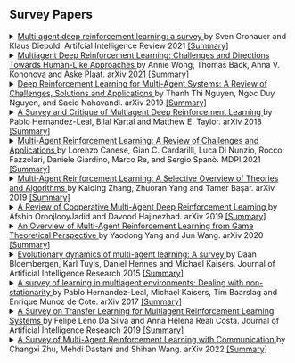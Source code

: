 ## Survey Papers
<details> <summary> <a href="https://link.springer.com/content/pdf/10.1007/s10462-021-09996-w.pdf"> Multi‑agent deep reinforcement learning: a survey </a>by Sven Gronauer and Klaus Diepold. Artifcial Intelligence Review 2021 <a href="https://www.Summary.so/instadeep/Multiagent-Learning-Basics-Challenges-and-Prospect-21cb7b4294b84a4188cafd184a3deed8"> [Summary] </a> </summary>  The advances in reinforcement learning have recorded sublime success in various domains. Although the multi-agent domain has been overshadowed by its single-agent counterpart during this progress, multi-agent reinforcement learning gains rapid traction, and the latest accomplishments address problems with real-world complexity. This article provides an overview of the current developments in the feld of multi-agent deep reinforcement learning. We focus primarily on literature from recent years that combines deep reinforcement learning methods with a multi-agent scenario. To survey the works that constitute the contemporary landscape, the main contents are divided into three parts. First, we analyze the structure of training schemes that are applied to train multiple agents. Second, we consider the emergent patterns of agent behavior in cooperative, competitive and mixed scenarios. Third, we systematically enumerate challenges that exclusively arise in the multi-agent domain and review methods that are leveraged to cope with these challenges. To conclude this survey, we discuss advances, identify trends, and outline possible directions for future work in this research area.</details>

<details> <summary> <a href="https://www.researchgate.net/publication/353060371_Multiagent_Deep_Reinforcement_Learning_Challenges_and_Directions_Towards_Human-Like_Approaches"> Multiagent Deep Reinforcement Learning: Challenges and Directions Towards Human-Like Approaches </a>by Annie Wong, Thomas Bäck, Anna V. Kononova and Aske Plaat. arXiv 2021 <a href="https://www.Summary.so/instadeep/Multiagent-Learning-Basics-Challenges-and-Prospect-21cb7b4294b84a4188cafd184a3deed8"> [Summary] </a> </summary>  This paper surveys the field of multiagent deep reinforcement learning. The combination of deep neural networks with reinforcement learning has gained increased traction in recent years and is slowly shifting the focus from single-agent to multiagent environments. Dealing with multiple agents is inherently more complex as (a) the future rewards depend on multiple players’ joint actions and (b) the computational complexity of functions increases. We present the most common multiagent problem representations and their main challenges, and identify five research areas that address one or more of these challenges: centralised training and decentralised execution, opponent modelling, communication, efficient coordination, and reward shaping. We find that many computational studies rely on unrealistic assumptions or are not generalisable to other settings; they struggle to overcome the curse of dimensionality or nonstationarity. Approaches from psychology and sociology capture promising relevant behaviours such as communication and coordination. We suggest that, for multiagent reinforcement learning to be successful, future research addresses these challenges with an interdisciplinary approach to open up new possibilities for more human-oriented solutions in multiagent reinforcement learning. </details>

<details> <summary> <a href="https://arxiv.org/pdf/1812.11794.pdf"> Deep Reinforcement Learning for Multi-Agent Systems: A Review of Challenges, Solutions and Applications </a>by Thanh Thi Nguyen, Ngoc Duy Nguyen, and Saeid Nahavandi. arXiv 2019 <a href="https://www.Summary.so/instadeep/Multiagent-Learning-Basics-Challenges-and-Prospect-21cb7b4294b84a4188cafd184a3deed8"> [Summary] </a> </summary>  Reinforcement learning (RL) algorithms have been around for decades and employed to solve various sequential decision-making problems. These algorithms however have faced great challenges when dealing with high-dimensional environments. The recent development of deep learning has enabled RL methods to drive optimal policies for sophisticated and capable agents, which can perform efficiently in these challenging environments. This paper addresses an important aspect of deep RL related to situations that require multiple agents to communicate and cooperate to solve complex tasks. A survey of different approaches to problems related to multi-agent deep RL (MADRL) is presented, including non-stationarity, partial observability, continuous state and action spaces, multi-agent training schemes, multi-agent transfer learning. The merits and demerits of the reviewed methods will be analyzed and discussed, with their corresponding applications explored. It is envisaged that this review provides insights about various MADRL methods and can lead to future development of more robust and highly useful multi-agent learning methods for solving real-world problems. </details>

<details> <summary> <a href="https://arxiv.org/abs/1810.05587"> A Survey and Critique of Multiagent Deep Reinforcement Learning </a>by Pablo Hernandez-Leal, Bilal Kartal and Matthew E. Taylor. arXiv 2018 <a href="https://www.Summary.so/instadeep/Multiagent-Learning-Basics-Challenges-and-Prospect-21cb7b4294b84a4188cafd184a3deed8"> [Summary] </a> </summary>  Deep reinforcement learning (RL) has achieved outstanding results in recent years. This has led to a dramatic increase in the number of applications and methods. Recent works have explored learning beyond single-agent scenarios and have considered multiagent learning (MAL) scenarios. Initial results report successes in complex multiagent domains, although there are several challenges to be addressed. The primary goal of this article is to provide a clear overview of current multiagent deep reinforcement learning (MDRL) literature. Additionally, we complement the overview with a broader analysis: (i) we revisit previous key components, originally presented in MAL and RL, and highlight how they have been adapted to multiagent deep reinforcement learning settings. (ii) We provide general guidelines to new practitioners in the area: describing lessons learned from MDRL works, pointing to recent benchmarks, and outlining open avenues of research. (iii) We take a more critical tone raising practical challenges of MDRL (e.g., implementation and computational demands). We expect this article will help unify and motivate future research to take advantage of the abundant literature that exists (e.g., RL and MAL) in a joint effort to promote fruitful research in the multiagent community. </details>

<details> <summary> <a href="https://www.mdpi.com/2076-3417/11/11/4948"> Multi-Agent Reinforcement Learning: A Review of Challenges and Applications </a>by Lorenzo Canese, Gian C. Cardarilli, Luca Di Nunzio, Rocco Fazzolari, Daniele Giardino, Marco Re, and Sergio Spanò. MDPI 2021 <a href="https://www.Summary.so/instadeep/Multiagent-Learning-Basics-Challenges-and-Prospect-21cb7b4294b84a4188cafd184a3deed8"> [Summary] </a> </summary>  In this review, we present an analysis of the most used multi-agent reinforcement learning algorithms. Starting with the single-agent reinforcement learning algorithms, we focus on the most critical issues that must be taken into account in their extension to multi-agent scenarios. The analyzed algorithms were grouped according to their features. We present a detailed taxonomy of the main multi-agent approaches proposed in the literature, focusing on their related mathematical models. For each algorithm, we describe the possible application fields, while pointing out its pros and cons. The described multi-agent algorithms are compared in terms of the most important characteristics for multi-agent reinforcement learning applications—namely, nonstationarity, scalability, and observability. We also describe the most common benchmark environments used to evaluate the performances of the considered methods. </details>

<details> <summary> <a href="https://arxiv.org/abs/1911.10635"> Multi-Agent Reinforcement Learning: A Selective Overview of Theories and Algorithms </a>by Kaiqing Zhang, Zhuoran Yang and Tamer Başar. arXiv 2019 <a href="https://www.Summary.so/instadeep/Multiagent-Learning-Basics-Challenges-and-Prospect-21cb7b4294b84a4188cafd184a3deed8"> [Summary] </a> </summary>  Recent years have witnessed significant advances in reinforcement learning (RL), which has registered great success in solving various sequential decision-making problems in machine learning. Most of the successful RL applications, e.g., the games of Go and Poker, robotics, and autonomous driving, involve the participation of more than one single agent, which naturally fall into the realm of multi-agent RL (MARL), a domain with a relatively long history, and has recently re-emerged due to advances in single-agent RL techniques. Though empirically successful, theoretical foundations for MARL are relatively lacking in the literature. In this chapter, we provide a selective overview of MARL, with focus on algorithms backed by theoretical analysis. More specifically, we review the theoretical results of MARL algorithms mainly within two representative frameworks, Markov/stochastic games and extensive-form games, in accordance with the types of tasks they address, i.e., fully cooperative, fully competitive, and a mix of the two. We also introduce several significant but challenging applications of these algorithms. Orthogonal to the existing reviews on MARL, we highlight several new angles and taxonomies of MARL theory, including learning in extensive-form games, decentralized MARL with networked agents, MARL in the mean-field regime, (non-)convergence of policy-based methods for learning in games, etc. Some of the new angles extrapolate from our own research endeavors and interests. Our overall goal with this chapter is, beyond providing an assessment of the current state of the field on the mark, to identify fruitful future research directions on theoretical studies of MARL. We expect this chapter to serve as continuing stimulus for researchers interested in working on this exciting while challenging topic. </details>

<details> <summary> <a href="https://arxiv.org/abs/1908.03963"> A Review of Cooperative Multi-Agent Deep Reinforcement Learning </a>by Afshin OroojlooyJadid and Davood Hajinezhad. arXiv 2019 <a href="https://www.Summary.so/instadeep/Multiagent-Learning-Basics-Challenges-and-Prospect-21cb7b4294b84a4188cafd184a3deed8"> [Summary] </a> </summary>  Deep Reinforcement Learning has made significant progress in multi-agent systems in recent years. In this review article, we have focused on presenting recent approaches on Multi-Agent Reinforcement Learning (MARL) algorithms. In particular, we have focused on five common approaches on modeling and solving cooperative multi-agent reinforcement learning problems: (I) independent learners, (II) fully observable critic, (III) value function factorization, (IV) consensus, and (IV) learn to communicate. First, we elaborate on each of these methods, possible challenges, and how these challenges were mitigated in the relevant papers. If applicable, we further make a connection among different papers in each category. Next, we cover some new emerging research areas in MARL along with the relevant recent papers. Due to the recent success of MARL in real-world applications, we assign a section to provide a review of these applications and corresponding articles. Also, a list of available environments for MARL research is provided in this survey. Finally, the paper is concluded with proposals on the possible research directions. </details>

<details> <summary> <a href="https://arxiv.org/abs/2011.00583"> An Overview of Multi-Agent Reinforcement Learning from Game Theoretical Perspective </a>by Yaodong Yang and Jun Wang. arXiv 2020 <a href="https://www.Summary.so/instadeep/Multiagent-Learning-Basics-Challenges-and-Prospect-21cb7b4294b84a4188cafd184a3deed8"> [Summary] </a> </summary>  Following the remarkable success of the AlphaGO series, 2019 was a booming year that witnessed significant advances in multi-agent reinforcement learning (MARL) techniques. MARL corresponds to the learning problem in a multi-agent system in which multiple agents learn simultaneously. It is an interdisciplinary domain with a long history that includes game theory, machine learning, stochastic control, psychology, and optimisation. Although MARL has achieved considerable empirical success in solving real-world games, there is a lack of a self-contained overview in the literature that elaborates the game theoretical foundations of modern MARL methods and summarises the recent advances. In fact, the majority of existing surveys are outdated and do not fully cover the recent developments since 2010. In this work, we provide a monograph on MARL that covers both the fundamentals and the latest developments in the research frontier. The goal of our monograph is to provide a self-contained assessment of the current state-of-the-art MARL techniques from a game theoretical perspective. We expect this work to serve as a stepping stone for both new researchers who are about to enter this fast-growing domain and existing domain experts who want to obtain a panoramic view and identify new directions based on recent advances. </details>

<details> <summary> <a href="https://jair.org/index.php/jair/article/view/10952"> Evolutionary dynamics of multi-agent learning: A survey </a>by Daan Bloembergen, Karl Tuyls, Daniel Hennes and Michael Kaisers. Journal of Artificial Intelligence Research 2015 <a href="https://www.Summary.so/instadeep/Multiagent-Learning-Basics-Challenges-and-Prospect-21cb7b4294b84a4188cafd184a3deed8"> [Summary] </a> </summary>  The interaction of multiple autonomous agents gives rise to highly dynamic and nondeterministic environments, contributing to the complexity in applications such as automated financial markets, smart grids, or robotics. Due to the sheer number of situations that may arise, it is not possible to foresee and program the optimal behaviour for all agents beforehand. Consequently, it becomes essential for the success of the system that the agents can learn their optimal behaviour and adapt to new situations or circumstances. The past two decades have seen the emergence of reinforcement learning, both in single and multi-agent settings, as a strong, robust and adaptive learning paradigm. Progress has been substantial, and a wide range of algorithms are now available. An important challenge in the domain of multi-agent learning is to gain qualitative insights into the resulting system dynamics. In the past decade, tools and methods from evolutionary game theory have been successfully employed to study multi-agent learning dynamics formally in strategic interactions. This article surveys the dynamical models that have been derived for various multi-agent reinforcement learning algorithms, making it possible to study and compare them qualitatively. Furthermore, new learning algorithms that have been introduced using these evolutionary game theoretic tools are reviewed. The evolutionary models can be used to study complex strategic interactions. Examples of such analysis are given for the domains of automated trading in stock markets and collision avoidance in multi-robot systems. The paper provides a roadmap on the progress that has been achieved in analysing the evolutionary dynamics of multi-agent learning by highlighting the main results and accomplishments. </details>

<details> <summary> <a href="https://arxiv.org/abs/1707.09183"> A survey of learning in multiagent environments: Dealing with non-stationarity </a>by Pablo Hernandez-Leal, Michael Kaisers, Tim Baarslag and Enrique Munoz de Cote. arXiv 2017 <a href="https://www.Summary.so/instadeep/Multiagent-Learning-Basics-Challenges-and-Prospect-21cb7b4294b84a4188cafd184a3deed8"> [Summary] </a> </summary>  The key challenge in multiagent learning is learning a best response to the behaviour of other agents, which may be non-stationary: if the other agents adapt their strategy as well, the learning target moves. Disparate streams of research have approached non-stationarity from several angles, which make a variety of implicit assumptions that make it hard to keep an overview of the state of the art and to validate the innovation and significance of new works. This survey presents a coherent overview of work that addresses opponent-induced non-stationarity with tools from game theory, reinforcement learning and multi-armed bandits. Further, we reflect on the principle approaches how algorithms model and cope with this non-stationarity, arriving at a new framework and five categories (in increasing order of sophistication): ignore, forget, respond to target models, learn models, and theory of mind. A wide range of state-of-the-art algorithms is classified into a taxonomy, using these categories and key characteristics of the environment (e.g., observability) and adaptation behaviour of the opponents (e.g., smooth, abrupt). To clarify even further we present illustrative variations of one domain, contrasting the strengths and limitations of each category. Finally, we discuss in which environments the different approaches yield most merit, and point to promising avenues of future research. </details>

<details> <summary> <a href="https://www.jair.org/index.php/jair/article/view/11396"> A Survey on Transfer Learning for Multiagent Reinforcement Learning Systems </a>by Felipe Leno Da Silva and Anna Helena Reali Costa. Journal of Artificial Intelligence Research 2019 <a href="https://www.Summary.so/instadeep/Multiagent-Learning-Basics-Challenges-and-Prospect-21cb7b4294b84a4188cafd184a3deed8"> [Summary] </a> </summary>  Multiagent Reinforcement Learning (RL) solves complex tasks that require coordination with other agents through autonomous exploration of the environment. However, learning a complex task from scratch is impractical due to the huge sample complexity of RL algorithms. For this reason, reusing knowledge that can come from previous experience or other agents is indispensable to scale up multiagent RL algorithms. This survey provides a unifying view of the literature on knowledge reuse in multiagent RL. We define a taxonomy of solutions for the general knowledge reuse problem, providing a comprehensive discussion of recent progress on knowledge reuse in Multiagent Systems (MAS) and of techniques for knowledge reuse across agents (that may be actuating in a shared environment or not). We aim at encouraging the community to work towards reusing all the knowledge sources available in a MAS. For that, we provide an in-depth discussion of current lines of research and open questions. </details>

<details> <summary> <a href="https://arxiv.org/abs/2203.08975"> A Survey of Multi-Agent Reinforcement Learning with Communication </a>by Changxi Zhu, Mehdi Dastani and Shihan Wang. arXiv 2022 <a href="https://www.Summary.so/instadeep/Multiagent-Learning-Basics-Challenges-and-Prospect-21cb7b4294b84a4188cafd184a3deed8"> [Summary] </a> </summary>  Communication is an effective mechanism for coordinating the behavior of multiple agents. In the field of multi-agent reinforcement learning, agents can improve the overall learning performance and achieve their objectives by communication. Moreover, agents can communicate various types of messages, either to all agents or to specific agent groups, and through specific channels. With the growing body of research work in MARL with communication (Comm-MARL), there is lack of a systematic and structural approach to distinguish and classify existing Comm-MARL systems. In this paper, we survey recent works in the Comm-MARL field and consider various aspects of communication that can play a role in the design and development of multi-agent reinforcement learning systems. With these aspects in mind, we propose several dimensions along which Comm-MARL systems can be analyzed, developed, and compared. </details>
